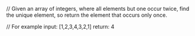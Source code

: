 // Given an array of integers, where all elements but one occur twice, find the unique element, so return the element that occurs only once.

// For example input: [1,2,3,4,3,2,1] return: 4
